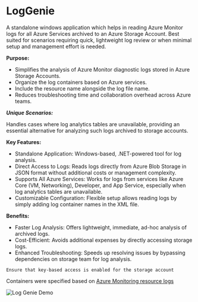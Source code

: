 # LogGenie
A standalone windows application which helps in reading Azure Monitor logs for all Azure Services archived to an Azure Storage Account. Best suited for scenarios requiring quick, lightweight log review or when minimal setup and management effort is needed.

**Purpose:**

* Simplifies the analysis of Azure Monitor diagnostic logs stored in Azure Storage Accounts.
* Organize the log containers based on Azure services.
* Include the resource name alongside the log file name.
* Reduces troubleshooting time and collaboration overhead across Azure teams.

**_Unique Scenarios:_**

Handles cases where log analytics tables are unavailable, providing an essential alternative for analyzing such logs archived to storage accounts.

**Key Features:**

* Standalone Application: Windows-based, .NET-powered tool for log analysis.
* Direct Access to Logs: Reads logs directly from Azure Blob Storage in JSON format without additional costs or management complexity.
* Supports All Azure Services: Works for logs from services like Azure Core (VM, Networking), Developer, and App Service, especially when log analytics tables are unavailable.
* Customizable Configuration: Flexible setup allows reading logs by simply adding log container names in the XML file.

**Benefits:**
* Faster Log Analysis: Offers lightweight, immediate, ad-hoc analysis of archived logs.
* Cost-Efficient: Avoids additional expenses by directly accessing storage logs.
* Enhanced Troubleshooting: Speeds up resolving issues by bypassing dependencies on storage team for log analysis.


```Ensure that key-based access is enabled for the storage account```

Containers were specified based on [Azure Monitoring resource logs](https://learn.microsoft.com/en-us/azure/azure-monitor/reference/supported-logs/microsoft-cache-redis-logs)


![Log Genie Demo](https://github.com/DeeptiJainMicrosoft/LogGenie/blob/main/LogGenie.gif)
